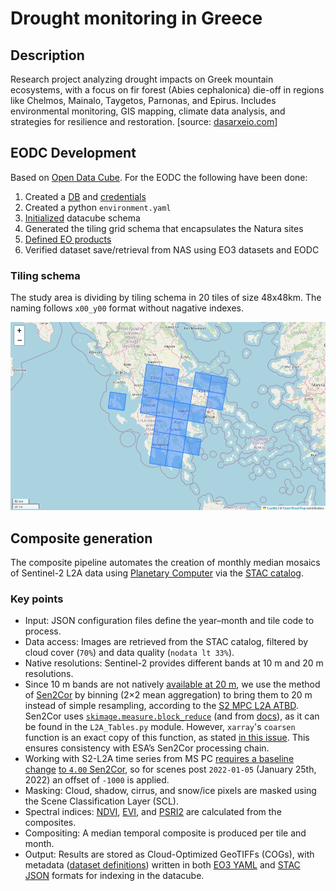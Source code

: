 # Drought monitoring in Greece

## Description
Research project analyzing drought impacts on Greek mountain ecosystems, with a focus on fir forest (Abies cephalonica) die-off in regions like Chelmos, Mainalo, Taygetos, Parnonas, and Epirus. Includes environmental monitoring, GIS mapping, climate data analysis, and strategies for resilience and restoration. [source: [dasarxeio.com](https://dasarxeio.com/2025/08/01/145507/?fbclid=IwQ0xDSwL56MVleHRuA2FlbQIxMQABHkbJokQhCMbPWyp9B5BhfTiQjc_i3rtFTZOzDlfeDrLWeoQALBKSSqs7HktX_aem_boICuxbIGToYjKLmx3ZoFQ)]

## EODC Development
Based on [Open Data Cube](https://www.opendatacube.org/). For the EODC the following have been done:
1. Created a [DB](https://opendatacube.readthedocs.io/en/latest/installation/database/setup.html) and [credentials](https://opendatacube.readthedocs.io/en/latest/installation/database/passing-configuration.html)
2. Created a python `environment.yaml`
3. [Initialized](https://opendatacube.readthedocs.io/en/latest/installation/cli.html#datacube-system-init) datacube schema
4. Generated the tiling grid schema that encapsulates the Natura sites
5. [Defined EO products](https://opendatacube.readthedocs.io/en/latest/installation/product-definitions.html)
6. Verified dataset save/retrieval from NAS using EO3 datasets and EODC

### Tiling schema
The study area is dividing by tiling schema in 20 tiles of size 48x48km. The naming follows `x00_y00` format without nagative indexes.

![Grid](wiki_img/Grid.jpg)

## Composite generation
The composite pipeline automates the creation of monthly median mosaics of Sentinel-2 L2A data using [Planetary Computer](https://planetarycomputer.microsoft.com/dataset/sentinel-2-l2a) via the [STAC catalog](https://planetarycomputer.microsoft.com/api/stac/v1).

### Key points
- Input: JSON configuration files define the year–month and tile code to process.
- Data access: Images are retrieved from the STAC catalog, filtered by cloud cover (`70%`) and data quality (`nodata lt 33%`).
- Native resolutions: Sentinel-2 provides different bands at 10 m and 20 m resolutions.
- Since 10 m bands are not natively [available at 20 m](https://planetarycomputer.microsoft.com/dataset/sentinel-2-l2a), we use the method of [Sen2Cor](https://step.esa.int/main/snap-supported-plugins/sen2cor/sen2cor-v2-12/) by binning (2×2 mean aggregation) to bring them to 20 m instead of simple resampling, according to the [S2 MPC L2A ATBD](https://step.esa.int/thirdparties/sen2cor/2.10.0/docs/S2-PDGS-MPC-L2A-ATBD-V2.10.0.pdf). Sen2Cor uses [`skimage.measure.block_reduce`](https://github.com/scikit-image/scikit-image/blob/v0.25.2/skimage/measure/block.py#L5-L94) (and from [docs](https://scikit-image.org/docs/0.25.x/api/skimage.measure.html#skimage.measure.block_reduce)), as it can be found in the `L2A_Tables.py` module. However, `xarray`'s `coarsen` function is an exact copy of this function, as stated [in this issue](https://github.com/pydata/xarray/issues/2525). This ensures consistency with ESA’s Sen2Cor processing chain.
- Working with S2-L2A time series from MS PC [requires a baseline change](https://planetarycomputer.microsoft.com/dataset/sentinel-2-l2a#Baseline-Change) [to `4.00` Sen2Cor](https://sentinels.copernicus.eu/web/sentinel/-/copernicus-sentinel-2-major-products-upgrade-upcoming), so for scenes post `2022-01-05` (January 25th, 2022) an offset of `-1000` is applied.
- Masking: Cloud, shadow, cirrus, and snow/ice pixels are masked using the Scene Classification Layer (SCL).
- Spectral indices: [NDVI](https://www.indexdatabase.de/db/i-single.php?id=58), [EVI](https://www.indexdatabase.de/db/i-single.php?id=16), and [PSRI2](https://www.indexdatabase.de/db/i-single.php?id=69) are calculated from the composites.
- Compositing: A median temporal composite is produced per tile and month.
- Output: Results are stored as Cloud-Optimized GeoTIFFs (COGs), with metadata ([dataset definitions](https://opendatacube.readthedocs.io/en/latest/installation/dataset-documents.html)) written in both [EO3 YAML](https://eodatasets.readthedocs.io/en/eodatasets3-1.9.3/) and [STAC JSON](https://pystac.readthedocs.io/en/latest/index.html) formats for indexing in the datacube.
